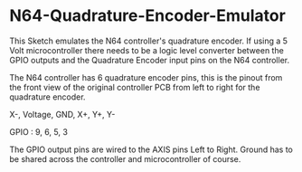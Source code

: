 # N64-Quadrature-Encoder-Emulator
This Sketch emulates the N64 controller's quadrature encoder. If using a 5 Volt microcontroller there needs to be a logic level converter between the GPIO outputs and the Quadrature Encoder input pins on the N64 controller. 

The N64 controller has 6 quadrature encoder pins, this is the pinout from the front view of the original controller PCB from left to right for the quadrature encoder. 

X-, Voltage, GND, X+, Y+, Y- 

GPIO : 9, 6, 5, 3

The GPIO output pins are wired to the AXIS pins Left to Right. Ground has to be shared across the controller and microcontroller of course. 


